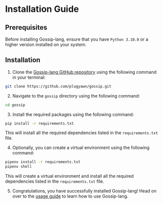 # Installation Guide

## Prerequisites
Before installing Gossip-lang, ensure that you have `Python 3.10.0` or a higher version installed on your system.

## Installation
1. Clone the [Gossip-lang GitHub repository](https://github.com/plugyawn/gossip) using the following command in your terminal:

```bash
git clone https://github.com/plugyawn/gossip.git
```

2. Navigate to the `gossip` directory using the following command:

```bash
cd gossip
```

3. Install the required packages using the following command:

```bash
pip install -r requirements.txt
```
This will install all the required dependencies listed in the `requirements.txt` file.

4. Optionally, you can create a virtual environment using the following command:

```bash
pipenv install -r requirements.txt
pipenv shell
```
This will create a virtual environment and install all the required dependencies listed in the `requirements.txt` file.

5. Congratulations, you have successfully installed Gossip-lang! Head on over to the [usage guide](usage_guide.md) to learn how to use Gossip-lang.


